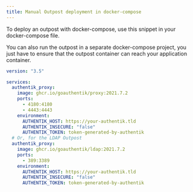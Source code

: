 ```yaml
---
title: Manual Outpost deployment in docker-compose
---
```


To deploy an outpost with docker-compose, use this snippet in your docker-compose file.

You can also run the outpost in a separate docker-compose project, you just have to ensure that the outpost container can reach your application container.

```yaml
version: "3.5"

services:
  authentik_proxy:
    image: ghcr.io/goauthentik/proxy:2021.7.2
    ports:
      - 4180:4180
      - 4443:4443
    environment:
      AUTHENTIK_HOST: https://your-authentik.tld
      AUTHENTIK_INSECURE: "false"
      AUTHENTIK_TOKEN: token-generated-by-authentik
  # Or, for the LDAP Outpost
  authentik_proxy:
    image: ghcr.io/goauthentik/ldap:2021.7.2
    ports:
      - 389:3389
    environment:
      AUTHENTIK_HOST: https://your-authentik.tld
      AUTHENTIK_INSECURE: "false"
      AUTHENTIK_TOKEN: token-generated-by-authentik
```
